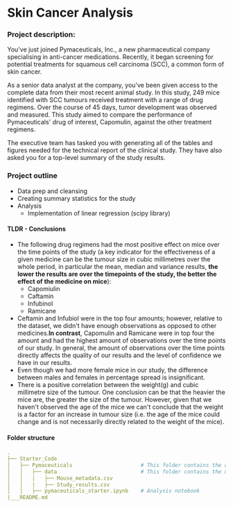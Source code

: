 # Skin Cancer Analysis 
### Project description:
You've just joined Pymaceuticals, Inc., a new pharmaceutical company specialising in anti-cancer medications. Recently, it began screening for potential treatments for squamous cell carcinoma (SCC), a common form of skin cancer.

As a senior data analyst at the company, you've been given access to the complete data from their most recent animal study. In this study, 249 mice identified with SCC tumours received treatment with a range of drug regimens. Over the course of 45 days, tumor development was observed and measured. This study aimed to compare the performance of Pymaceuticals' drug of interest, Capomulin, against the other treatment regimens.

The executive team has tasked you with generating all of the tables and figures needed for the technical report of the clinical study. They have also asked you for a top-level summary of the study results.

### Project outline
- Data prep and cleansing
- Creating summary statistics for the study
- Analysis
    - Implementation of linear regression (scipy library)

#### TLDR - Conclusions
- The following drug regimens had the most positive effect on mice over the time points of the study (a key indicator for the effectiveness of a given medicine can be the tumour size in cubic millimetres over the whole period, in particular the mean, median and variance results, **the lower the results are over the timepoints of the study, the better the effect of the medicine on mice**):
    - Capomiulin
    - Caftamin
    - Infubinol
    - Ramicane
- Ceftamin and Infubiol were in the top four amounts; however, relative to the dataset, we didn't have enough observations as opposed to other medicines.**In contrast**, Capomulin and Ramicane were in top four the amount and had the highest amount of observations over the time points of our study. In general, the amount of observations over the time points directly affects the quality of our results and the level of confidence we have in our results.
- Even though we had more female mice in our study, the difference between males and females in percentage spread is insignificant. 
- There is a positive correlation between the weight(g) and cubic millimetre size of the tumour. One conclusion can be that the heavier the mice are, the greater the size of the tumour. However, given that we haven't observed the age of the mice we can't conclude that the weight is a factor for an increase in tumour size (i.e. the age of the mice could change and is not necessarily directly related to the weight of the mice). 


#### Folder structure
``` yml
.
├── Starter_Code
│   ├── Pymaceuticals                      # This folder contains the analysis & dataset's folder. 
│   │   ├── data                           # This folder contains the datasets
│   │   |   ├── Mouse_metadata.csv
│   │   |   ├── Study_results.csv  
│   |   ├── pymaceuticals_starter.ipynb    # Analysis notebook                        
|___README.md
``` 